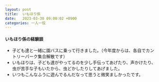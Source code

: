 ```yaml
---
layout: post
title:  いもほり係
date:   2023-03-30 09:00:02 +0900
categories: 一人一役
---
```

#### いもほり係の経験談

- 子ども達と一緒に園バスに乗って行きました。（今年度からは、各自でカントリーパーク集合解散です）
- いもほりは、子ども達がやってるのを少し手伝ってあげたり、声かけたり、虫が苦手な子もいたから、虫どかしたりしてあげました。
- いつもこんなふうに遊んでるんだなって思うと微笑ましかったです。

